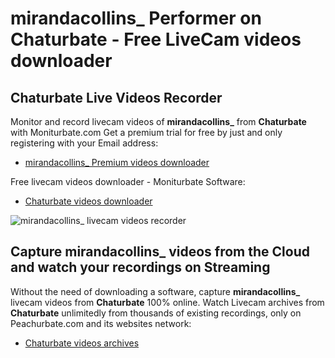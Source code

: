 # mirandacollins_ Performer on Chaturbate - Free LiveCam videos downloader

## Chaturbate Live Videos Recorder

Monitor and record livecam videos of **mirandacollins_** from **Chaturbate** with Moniturbate.com
Get a premium trial for free by just and only registering with your Email address:
* [mirandacollins_ Premium videos downloader](https://moniturbate.com/request-demo-licence-key.html)

Free livecam videos downloader - Moniturbate Software:
* [Chaturbate videos downloader](https://moniturbate.com/moniturbate-download-software.html)

![mirandacollins_ livecam videos recorder](https://peachurnet.com/templates/moniturbate-software.png)


## Capture mirandacollins_ videos from the Cloud and watch your recordings on Streaming

Without the need of downloading a software, capture **mirandacollins_** livecam videos from **Chaturbate** 100% online.
Watch Livecam archives from **Chaturbate** unlimitedly from thousands of existing recordings, only on Peachurbate.com and its websites network:
* [Chaturbate videos archives](https://peachurnet.com/)